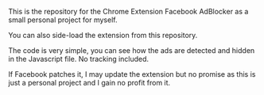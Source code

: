 This is the repository for the Chrome Extension Facebook AdBlocker as a small personal project for myself.

You can also side-load the extension from this repository.

The code is very simple, you can see how the ads are detected and hidden in the Javascript file. No tracking included.

If Facebook patches it, I may update the extension but no promise as this is just a personal project and I gain no profit from it.
